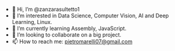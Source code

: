 - 👋 Hi, I’m @zanzarasultetto1
- 👀 I’m interested in Data Science, Computer Vision, AI and Deep Learning, Linux.
- 🌱 I’m currently learning Assembly, JavaScript.
- 💞️ I’m looking to collaborate on a big project.
- 📫 How to reach me: pietromarelli07@gmail.com

<!---
zanzarasultetto1/zanzarasultetto1 is a ✨ special ✨ repository because its `README.md` (this file) appears on your GitHub profile.
You can click the Preview link to take a look at your changes.
--->
